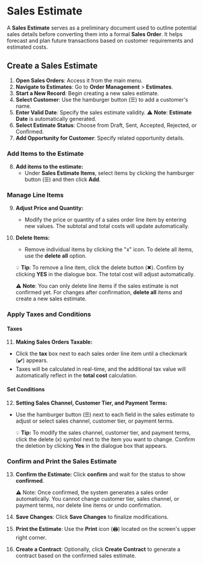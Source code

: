 # Sales Estimate

A **Sales Estimate** serves as a preliminary document used to outline potential sales details before converting them into a formal **Sales Order**. It helps forecast and plan future transactions based on customer requirements and estimated costs.
## Create a Sales Estimate

1. **Open Sales Orders**: Access it from the main menu.
2. **Navigate to Estimates**: Go to **Order Management** > **Estimates**.
3. **Start a New Record**: Begin creating a new sales estimate.
4. **Select Customer**: Use the hamburger button (☰) to add a customer's name.
5. **Enter Valid Date**: Specify the sales estimate validity.
		⚠️ **Note**: **Estimate Date** is automatically generated.
6. **Select Estimate Status**: Choose from Draft, Sent, Accepted, Rejected, or Confirmed.
7. **Add Opportunity for Customer**: Specify related opportunity details.
### Add Items to the Estimate

8. **Add items to the estimate:** 
	* Under **Sales Estimate Items**, select items by clicking the hamburger button (☰) and then click **Add**.
### Manage Line Items

9. **Adjust Price and Quantity:**
    
    - Modify the price or quantity of a sales order line item by entering new values. The subtotal and total costs will update automatically.
    
10. **Delete Items:**
    
    - Remove individual items by clicking the "x" icon. To delete all items, use the **delete all** option.
    
	💡 **Tip**: To remove a line item, click the delete button (✖︎). Confirm by clicking **YES** in the dialogue box. The total cost will adjust automatically. 
	
	⚠️ **Note**: You can only delete line items if the sales estimate is not confirmed yet. For changes after confirmation, **delete all** items and create a new sales estimate.

### Apply Taxes and Conditions
#### Taxes

11. **Making Sales Orders Taxable:**

- Click the **tax** box next to each sales order line item until a checkmark (✔️) appears.
- Taxes will be calculated in real-time, and the additional tax value will automatically reflect in the **total cost** calculation.
#### Set Conditions

12. **Setting Sales Channel, Customer Tier, and Payment Terms:**

- Use the hamburger button (☰) next to each field in the sales estimate to adjust or select sales channel, customer tier, or payment terms.

	💡 **Tip:** To modify the sales channel, customer tier, and payment terms, click the delete (x) symbol next to the item you want to change. Confirm the deletion by clicking **Yes** in the dialogue box that appears.
### Confirm and Print the Sales Estimate

13. **Confirm the Estimate:** Click **confirm** and wait for the status to show **confirmed**.

	⚠️ Note: Once confirmed, the system generates a sales order automatically. You cannot change customer tier, sales channel, or payment terms, nor delete line items or undo confirmation.

14. **Save Changes**: Click **Save Changes** to finalize modifications.

15. **Print the Estimate**: Use the **Print** icon (🖨️) located on the screen's upper right corner.

16. **Create a Contract**: Optionally, click **Create Contract** to generate a contract based on the confirmed sales estimate.